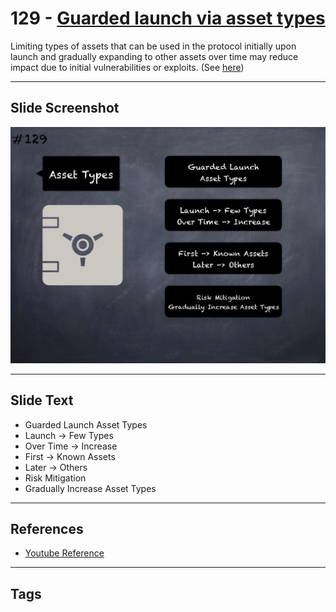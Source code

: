 # 129 - [Guarded launch via asset types](Guarded%20launch%20via%20asset%20types.md)
Limiting types of assets that can be used in the protocol initially upon launch and gradually expanding to other assets over time may reduce impact due to initial vulnerabilities or exploits. (See [here](https://medium.com/electric-capital/derisking-defi-guarded-launches-2600ce730e0a))
___
## Slide Screenshot
![0129.png](../../images/5.Pitfalls%20and%20Best%20Practices%20201/129.png)
___
## Slide Text
- Guarded Launch Asset Types
- Launch -> Few Types
- Over Time -> Increase
- First -> Known Assets
- Later -> Others
- Risk Mitigation
- Gradually Increase Asset Types
___
## References
- [Youtube Reference](https://youtu.be/HqHo1jKUnmU?t=603)
___
## Tags